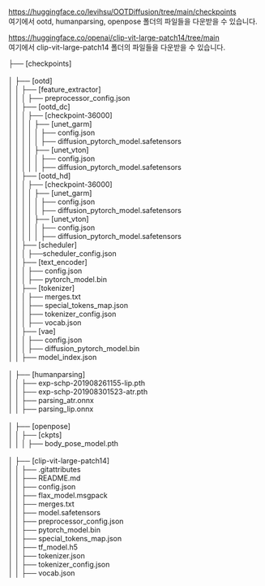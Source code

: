 https://huggingface.co/levihsu/OOTDiffusion/tree/main/checkpoints <br>
여기에서 ootd, humanparsing, openpose 폴더의 파일들을 다운받을 수 있습니다.

https://huggingface.co/openai/clip-vit-large-patch14/tree/main <br>
여기에서 clip-vit-large-patch14 폴더의 파일들을 다운받을 수 있습니다.

├── [checkpoints]
<br><br>
│   ├── [ootd]<br>
│   │   ├── [feature_extractor]<br>
│   │   │   ├── preprocessor_config.json<br>
│   │   ├── [ootd_dc]<br>
│   │   │   ├── [checkpoint-36000]<br>
│   │   │   │   ├── [unet_garm]<br>
│   │   │   │   │   ├── config.json<br>
│   │   │   │   │   ├── diffusion_pytorch_model.safetensors<br>
│   │   │   │   ├── [unet_vton]<br>
│   │   │   │   │   ├── config.json<br>
│   │   │   │   │   ├── diffusion_pytorch_model.safetensors<br>
│   │   ├── [ootd_hd]<br>
│   │   │   ├── [checkpoint-36000]<br>
│   │   │   │   ├── [unet_garm]<br>
│   │   │   │   │   ├── config.json<br>
│   │   │   │   │   ├── diffusion_pytorch_model.safetensors<br>
│   │   │   │   ├── [unet_vton]<br>
│   │   │   │   │   ├── config.json<br>
│   │   │   │   │   ├── diffusion_pytorch_model.safetensors<br>
│   │   ├── [scheduler]<br>
│   │   │   ├──scheduler_config.json<br>
│   │   ├── [text_encoder]<br>
│   │   │   ├── config.json<br>
│   │   │   ├── pytorch_model.bin<br>
│   │   ├── [tokenizer]<br>
│   │   │   ├── merges.txt<br>
│   │   │   ├── special_tokens_map.json<br>
│   │   │   ├── tokenizer_config.json<br>
│   │   │   ├── vocab.json<br>
│   │   ├── [vae]<br>
│   │   │   ├── config.json<br>
│   │   │   ├── diffusion_pytorch_model.bin<br>
│   │   ├── model_index.json<br>
<br>
│   ├── [humanparsing]<br>
│   │   ├── exp-schp-201908261155-lip.pth<br>
│   │   ├── exp-schp-201908301523-atr.pth<br>
│   │   ├── parsing_atr.onnx<br>
│   │   ├── parsing_lip.onnx<br>
<br>
│   ├── [openpose]<br>
│   │   ├── [ckpts]<br>
│   │   │   ├── body_pose_model.pth<br>
<br>
│   ├── [clip-vit-large-patch14]<br>
│   │   ├── .gitattributes<br>
│   │   ├── README.md<br>
│   │   ├── config.json<br>
│   │   ├── flax_model.msgpack<br>
│   │   ├── merges.txt<br>
│   │   ├── model.safetensors<br>
│   │   ├── preprocessor_config.json<br>
│   │   ├── pytorch_model.bin<br>
│   │   ├── special_tokens_map.json<br>
│   │   ├── tf_model.h5<br>
│   │   ├── tokenizer.json<br>
│   │   ├── tokenizer_config.json<br>
│   │   ├── vocab.json<br>


